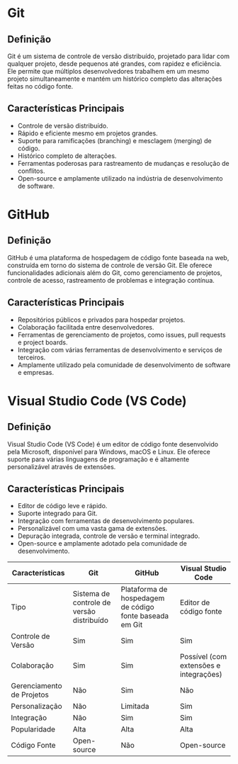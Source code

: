 # Git

## Definição
Git é um sistema de controle de versão distribuído, projetado para lidar com qualquer projeto, desde pequenos até grandes, com rapidez e eficiência. Ele permite que múltiplos desenvolvedores trabalhem em um mesmo projeto simultaneamente e mantém um histórico completo das alterações feitas no código fonte.

## Características Principais
- Controle de versão distribuído.
- Rápido e eficiente mesmo em projetos grandes.
- Suporte para ramificações (branching) e mesclagem (merging) de código.
- Histórico completo de alterações.
- Ferramentas poderosas para rastreamento de mudanças e resolução de conflitos.
- Open-source e amplamente utilizado na indústria de desenvolvimento de software.

# GitHub

## Definição
GitHub é uma plataforma de hospedagem de código fonte baseada na web, construída em torno do sistema de controle de versão Git. Ele oferece funcionalidades adicionais além do Git, como gerenciamento de projetos, controle de acesso, rastreamento de problemas e integração contínua.

## Características Principais
- Repositórios públicos e privados para hospedar projetos.
- Colaboração facilitada entre desenvolvedores.
- Ferramentas de gerenciamento de projetos, como issues, pull requests e project boards.
- Integração com várias ferramentas de desenvolvimento e serviços de terceiros.
- Amplamente utilizado pela comunidade de desenvolvimento de software e empresas.

# Visual Studio Code (VS Code)

## Definição
Visual Studio Code (VS Code) é um editor de código fonte desenvolvido pela Microsoft, disponível para Windows, macOS e Linux. Ele oferece suporte para várias linguagens de programação e é altamente personalizável através de extensões.

## Características Principais
- Editor de código leve e rápido.
- Suporte integrado para Git.
- Integração com ferramentas de desenvolvimento populares.
- Personalizável com uma vasta gama de extensões.
- Depuração integrada, controle de versão e terminal integrado.
- Open-source e amplamente adotado pela comunidade de desenvolvimento.


|   Características   |      Git      |    GitHub    | Visual Studio Code |
|---------------------|---------------|--------------|--------------------|
| Tipo                | Sistema de controle de versão distribuído | Plataforma de hospedagem de código fonte baseada em Git | Editor de código fonte |
| Controle de Versão  | Sim           | Sim          | Sim                |
| Colaboração        | Sim           | Sim          | Possível (com extensões e integrações) |
| Gerenciamento de Projetos | Não      | Sim          | Não                |
| Personalização      | Não           | Limitada     | Sim                |
| Integração          | Não           | Sim          | Sim                |
| Popularidade        | Alta          | Alta         | Alta               |
| Código Fonte        | Open-source   | Não           | Open-source        |
